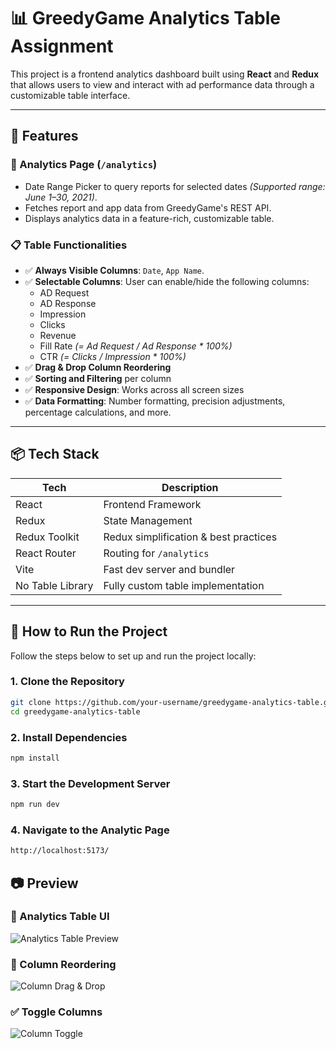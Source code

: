 # 📊 GreedyGame Analytics Table Assignment

This project is a frontend analytics dashboard built using **React** and **Redux** that allows users to view and interact with ad performance data through a customizable table interface.

---

## 🚀 Features

### 🔢 Analytics Page (`/analytics`)
- Date Range Picker to query reports for selected dates *(Supported range: June 1–30, 2021)*.
- Fetches report and app data from GreedyGame's REST API.
- Displays analytics data in a feature-rich, customizable table.

### 📋 Table Functionalities
- ✅ **Always Visible Columns**: `Date`, `App Name`.
- ✅ **Selectable Columns**: User can enable/hide the following columns:
  - AD Request
  - AD Response
  - Impression
  - Clicks
  - Revenue
  - Fill Rate *(= Ad Request / Ad Response \* 100%)*
  - CTR *(= Clicks / Impression \* 100%)*
- ✅ **Drag & Drop Column Reordering**
- ✅ **Sorting and Filtering** per column
- ✅ **Responsive Design**: Works across all screen sizes
- ✅ **Data Formatting**: Number formatting, precision adjustments, percentage calculations, and more.



---

## 📦 Tech Stack

| Tech       | Description                            |
|------------|----------------------------------------|
| React      | Frontend Framework                     |
| Redux      | State Management                       |
| Redux Toolkit | Redux simplification & best practices |
| React Router | Routing for `/analytics`             |
| Vite       | Fast dev server and bundler            |
| No Table Library | Fully custom table implementation |

---


## 🔧 How to Run the Project

Follow the steps below to set up and run the project locally:

### 1. Clone the Repository

```bash
git clone https://github.com/your-username/greedygame-analytics-table.git
cd greedygame-analytics-table
```

### 2. Install Dependencies

```bash
npm install
```

### 3. Start the Development Server

```bash
npm run dev
```

### 4. Navigate to the Analytic Page

```bash
http://localhost:5173/
```

## 📷 Preview

### 🧾 Analytics Table UI
![Analytics Table Preview](public/previews/table-preview.png)

### 🔄 Column Reordering
![Column Drag & Drop](public/previews/drag-drop.gif)

### ✅ Toggle Columns
![Column Toggle](public/previews/column-toggle.gif)
